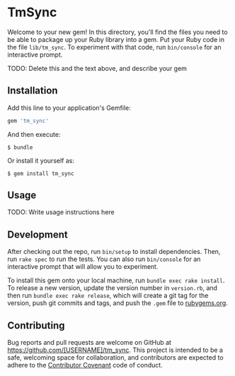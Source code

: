 # TmSync

Welcome to your new gem! In this directory, you'll find the files you need to be able to package up your Ruby library into a gem. Put your Ruby code in the file `lib/tm_sync`. To experiment with that code, run `bin/console` for an interactive prompt.

TODO: Delete this and the text above, and describe your gem

## Installation

Add this line to your application's Gemfile:

```ruby
gem 'tm_sync'
```

And then execute:

    $ bundle

Or install it yourself as:

    $ gem install tm_sync

## Usage

TODO: Write usage instructions here

## Development

After checking out the repo, run `bin/setup` to install dependencies. Then, run `rake spec` to run the tests. You can also run `bin/console` for an interactive prompt that will allow you to experiment.

To install this gem onto your local machine, run `bundle exec rake install`. To release a new version, update the version number in `version.rb`, and then run `bundle exec rake release`, which will create a git tag for the version, push git commits and tags, and push the `.gem` file to [rubygems.org](https://rubygems.org).

## Contributing

Bug reports and pull requests are welcome on GitHub at https://github.com/[USERNAME]/tm_sync. This project is intended to be a safe, welcoming space for collaboration, and contributors are expected to adhere to the [Contributor Covenant](http://contributor-covenant.org) code of conduct.

